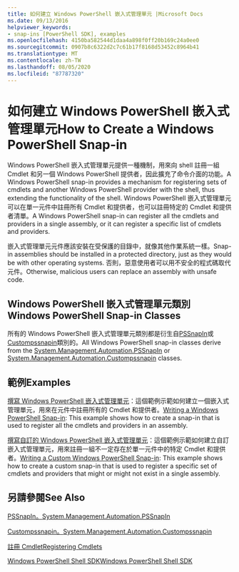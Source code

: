```yaml
---
title: 如何建立 Windows PowerShell 嵌入式管理單元 |Microsoft Docs
ms.date: 09/13/2016
helpviewer_keywords:
- snap-ins [PowerShell SDK], examples
ms.openlocfilehash: 4150ba582544d1daa4a898f0ff20b169c24a0ee0
ms.sourcegitcommit: 0907b8c6322d2c7c61b17f8168d53452c8964b41
ms.translationtype: MT
ms.contentlocale: zh-TW
ms.lasthandoff: 08/05/2020
ms.locfileid: "87787320"
---
```

# <a name="how-to-create-a-windows-powershell-snap-in"></a><span data-ttu-id="11b6f-102">如何建立 Windows PowerShell 嵌入式管理單元</span><span class="sxs-lookup"><span data-stu-id="11b6f-102">How to Create a Windows PowerShell Snap-in</span></span>

<span data-ttu-id="11b6f-103">Windows PowerShell 嵌入式管理單元提供一種機制，用來向 shell 註冊一組 Cmdlet 和另一個 Windows PowerShell 提供者，因此擴充了命令介面的功能。</span><span class="sxs-lookup"><span data-stu-id="11b6f-103">A Windows PowerShell snap-in provides a mechanism for registering sets of cmdlets and another Windows PowerShell provider with the shell, thus extending the functionality of the shell.</span></span> <span data-ttu-id="11b6f-104">Windows PowerShell 嵌入式管理單元可以在單一元件中註冊所有 Cmdlet 和提供者，也可以註冊特定的 Cmdlet 和提供者清單。</span><span class="sxs-lookup"><span data-stu-id="11b6f-104">A Windows PowerShell snap-in can register all the cmdlets and providers in a single assembly, or it can register a specific list of cmdlets and providers.</span></span>

<span data-ttu-id="11b6f-105">嵌入式管理單元元件應該安裝在受保護的目錄中，就像其他作業系統一樣。</span><span class="sxs-lookup"><span data-stu-id="11b6f-105">Snap-in assemblies should be installed in a protected directory, just as they would be with other operating systems.</span></span> <span data-ttu-id="11b6f-106">否則，惡意使用者可以用不安全的程式碼取代元件。</span><span class="sxs-lookup"><span data-stu-id="11b6f-106">Otherwise, malicious users can replace an assembly with unsafe code.</span></span>

## <a name="windows-powershell-snap-in-classes"></a><span data-ttu-id="11b6f-107">Windows PowerShell 嵌入式管理單元類別</span><span class="sxs-lookup"><span data-stu-id="11b6f-107">Windows PowerShell Snap-in Classes</span></span>

<span data-ttu-id="11b6f-108">所有的 Windows PowerShell 嵌入式管理單元類別都是衍生自[PSSnapIn](/dotnet/api/System.Management.Automation.PSSnapIn)或[Custompssnapin](/dotnet/api/System.Management.Automation.CustomPSSnapIn)類別的。</span><span class="sxs-lookup"><span data-stu-id="11b6f-108">All Windows PowerShell snap-in classes derive from the [System.Management.Automation.PSSnapIn](/dotnet/api/System.Management.Automation.PSSnapIn) or [System.Management.Automation.Custompssnapin](/dotnet/api/System.Management.Automation.CustomPSSnapIn) classes.</span></span>

## <a name="examples"></a><span data-ttu-id="11b6f-109">範例</span><span class="sxs-lookup"><span data-stu-id="11b6f-109">Examples</span></span>

<span data-ttu-id="11b6f-110">[撰寫 Windows PowerShell 嵌入式管理單元](./writing-a-windows-powershell-snap-in.md)：這個範例示範如何建立一個嵌入式管理單元，用來在元件中註冊所有的 Cmdlet 和提供者。</span><span class="sxs-lookup"><span data-stu-id="11b6f-110">[Writing a Windows PowerShell Snap-in](./writing-a-windows-powershell-snap-in.md): This example shows how to create a snap-in that is used to register all the cmdlets and providers in an assembly.</span></span>

<span data-ttu-id="11b6f-111">[撰寫自訂的 Windows PowerShell 嵌入式管理單元](./writing-a-custom-windows-powershell-snap-in.md)：這個範例示範如何建立自訂嵌入式管理單元，用來註冊一組不一定存在於單一元件中的特定 Cmdlet 和提供者。</span><span class="sxs-lookup"><span data-stu-id="11b6f-111">[Writing a Custom Windows PowerShell Snap-in](./writing-a-custom-windows-powershell-snap-in.md): This example shows how to create a custom snap-in that is used to register a specific set of cmdlets and providers that might or might not exist in a single assembly.</span></span>

## <a name="see-also"></a><span data-ttu-id="11b6f-112">另請參閱</span><span class="sxs-lookup"><span data-stu-id="11b6f-112">See Also</span></span>

[<span data-ttu-id="11b6f-113">PSSnapIn。</span><span class="sxs-lookup"><span data-stu-id="11b6f-113">System.Management.Automation.PSSnapIn</span></span>](/dotnet/api/System.Management.Automation.PSSnapIn)

[<span data-ttu-id="11b6f-114">Custompssnapin。</span><span class="sxs-lookup"><span data-stu-id="11b6f-114">System.Management.Automation.Custompssnapin</span></span>](/dotnet/api/System.Management.Automation.CustomPSSnapIn)

[<span data-ttu-id="11b6f-115">註冊 Cmdlet</span><span class="sxs-lookup"><span data-stu-id="11b6f-115">Registering Cmdlets</span></span>](./registering-cmdlets.md)

[<span data-ttu-id="11b6f-116">Windows PowerShell Shell SDK</span><span class="sxs-lookup"><span data-stu-id="11b6f-116">Windows PowerShell Shell SDK</span></span>](../windows-powershell-reference.md)
